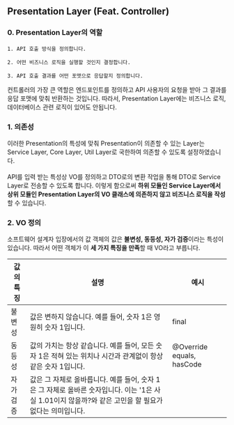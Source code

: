 ## Presentation Layer (Feat. Controller)

### 0. Presentation Layer의 역할
```text
1. API 호출 방식을 정의합니다.

2. 어떤 비즈니스 로직을 실행할 것인지 결정합니다.

3. API 호출 결과를 어떤 포맷으로 응답할지 정의합니다.
```
컨트롤러의 가장 큰 역할은 엔드포인트를 정의하고 API 사용자의 요청을 받아 그 결과를 응답 포맷에 맞춰 반환하는 것입니다. 따라서, Presentation Layer에는 비즈니스 로직, 데이터베이스 관련 로직이 있어도 안됩니다.
<br>

### 1. 의존성
이러한 Presentation의 특성에 맞춰 Presentation이 의존할 수 있는 Layer는 Service Layer, Core Layer, Util Layer로 국한하여 의존할 수 있도록 설정하였습니다.
<br><br>
API를 입력 받는 특성상 VO를 정의하고 DTO로의 변환 작업을 통해 DTO로 Service Layer로 전송할 수 있도록 합니다. 이렇게 함으로써 **하위 모듈인 Service Layer에서 상위 모듈인 Presentation Layer의 VO 클래스에 의존하지 않고 비즈니스 로직을 작성**할 수 있습니다.

### 2. VO 정의
소프트웨어 설계자 입장에서의 값 객체의 값은 **불변성, 동등성, 자가 검증**이라는 특성이 있습니다. 따라서 어떤 객체가 이 **세 가지 특징을 만족**할 때 VO라고 부릅니다.
<br>

| 값의 특징   | 설명                                                                                           | 예시                        |
|---------|----------------------------------------------------------------------------------------------|---------------------------|
| 불변성     | 값은 변하지 않습니다. 예를 들어, 숫자 1은 영원히 숫자 1입니다.                                                       | final                     |
| 동등성     | 값의 가치는 항상 같습니다. 예를 들어, 모든 숫자 1은 적혀 있는 위치나 시간과 관계없이 항상 같은 숫자 1입니다.                            | @Override equals, hasCode |
| 자가 검증   | 값은 그 자체로 올바릅니다. 예를 들어, 숫자 1은 그 자체로 올바른 숫자입니다. 이는 '1은 사실 1.01이지 않을까?와 같은 고민을 할 필요가 없다는 의미입니다. |                           |
